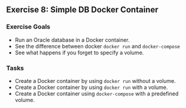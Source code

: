 ## Exercise 8: Simple DB Docker Container

### Exercise Goals

- Run an Oracle database in a Docker container.
- See the difference between docker `docker run` and `docker-compose`
- See what happens if you forget to specify a volume.

### Tasks

- Create a Docker container by using `docker run` without a volume.
- Create a Docker container by using `docker run` with a volume.
- Create a Docker container using `docker-compose` with a predefined volume.

<!-- Stuff between the <div class="notes"> will be rendered as pptx slide notes -->
<div class="notes">
</div>

<!-- Stuff between the <div class="no notes"> will not be rendered as pptx slide notes -->
<div class="no notes">
</div>
